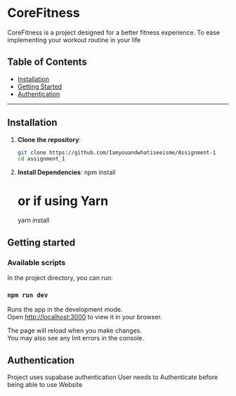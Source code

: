 

# CoreFitness

CoreFitness is a project designed for a better fitness experience. To ease implementing your workout routine in your life

## Table of Contents

- [Installation](#installation)
- [Getting Started](#getting-started)
- [Authentication](#authentication)

---

## Installation

1. **Clone the repository**:
   ```bash
   git clone https://github.com/Iamyouandwhatiseeisme/Assignment-1
   cd assignment_1
   ```
2. **Install Dependencies**:
   npm install
   # or if using Yarn
   yarn install

## Getting started

### Available scripts

In the project directory, you can run:

### `npm run dev`

Runs the app in the development mode.\
Open [http://localhost:3000](http://localhost:3000) to view it in your browser.

The page will reload when you make changes.\
You may also see any lint errors in the console.

## Authentication

Project uses supabase authentication
User needs to Authenticate before being able to use Website

